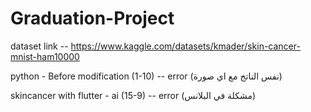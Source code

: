 # Graduation-Project

dataset link -- https://www.kaggle.com/datasets/kmader/skin-cancer-mnist-ham10000

python - Before modification (1-10) -- error (نفس الناتج مع اي صورة)

skincancer with flutter - ai (15-9) -- error (مشكلة في البلانس)
